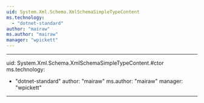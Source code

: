 ```yaml
---
uid: System.Xml.Schema.XmlSchemaSimpleTypeContent
ms.technology: 
  - "dotnet-standard"
author: "mairaw"
ms.author: "mairaw"
manager: "wpickett"
---
```


---
uid: System.Xml.Schema.XmlSchemaSimpleTypeContent.#ctor
ms.technology: 
  - "dotnet-standard"
author: "mairaw"
ms.author: "mairaw"
manager: "wpickett"
---
